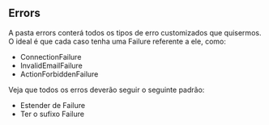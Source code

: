 ## Errors

A pasta errors conterá todos os tipos de erro customizados que quisermos. O ideal é que cada caso tenha uma Failure referente a ele, como:

- ConnectionFailure
- InvalidEmailFailure
- ActionForbiddenFailure

Veja que todos os erros deverão seguir o seguinte padrão:

- Estender de Failure
- Ter o sufixo Failure